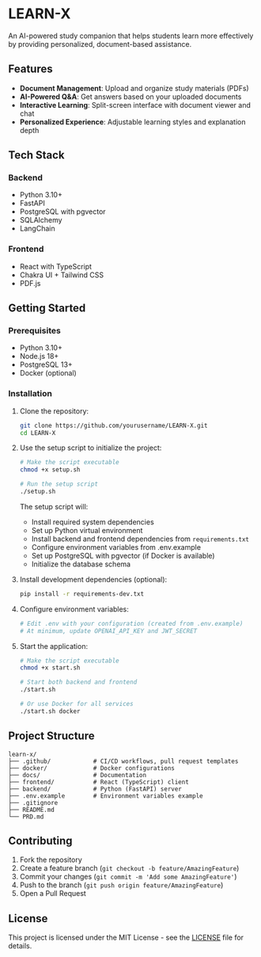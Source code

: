 # LEARN-X

An AI-powered study companion that helps students learn more effectively by providing personalized, document-based assistance.

## Features

- **Document Management**: Upload and organize study materials (PDFs)
- **AI-Powered Q&A**: Get answers based on your uploaded documents
- **Interactive Learning**: Split-screen interface with document viewer and chat
- **Personalized Experience**: Adjustable learning styles and explanation depth

## Tech Stack

### Backend
- Python 3.10+
- FastAPI
- PostgreSQL with pgvector
- SQLAlchemy
- LangChain

### Frontend
- React with TypeScript
- Chakra UI + Tailwind CSS
- PDF.js

## Getting Started

### Prerequisites

- Python 3.10+
- Node.js 18+
- PostgreSQL 13+
- Docker (optional)

### Installation

1. Clone the repository:
   ```bash
   git clone https://github.com/yourusername/LEARN-X.git
   cd LEARN-X
   ```

2. Use the setup script to initialize the project:
   ```bash
   # Make the script executable
   chmod +x setup.sh
   
   # Run the setup script
   ./setup.sh
   ```
   
   The setup script will:
   - Install required system dependencies
   - Set up Python virtual environment
   - Install backend and frontend dependencies from `requirements.txt`
   - Configure environment variables from .env.example
   - Set up PostgreSQL with pgvector (if Docker is available)
   - Initialize the database schema
   
3. Install development dependencies (optional):
   ```bash
   pip install -r requirements-dev.txt
   ```

4. Configure environment variables:
   ```bash
   # Edit .env with your configuration (created from .env.example)
   # At minimum, update OPENAI_API_KEY and JWT_SECRET
   ```

5. Start the application:
   ```bash
   # Make the script executable
   chmod +x start.sh
   
   # Start both backend and frontend
   ./start.sh
   
   # Or use Docker for all services
   ./start.sh docker
   ```

## Project Structure

```
learn-x/
├── .github/            # CI/CD workflows, pull request templates
├── docker/             # Docker configurations
├── docs/               # Documentation
├── frontend/           # React (TypeScript) client
├── backend/            # Python (FastAPI) server
├── .env.example        # Environment variables example
├── .gitignore
├── README.md
└── PRD.md
```

## Contributing

1. Fork the repository
2. Create a feature branch (`git checkout -b feature/AmazingFeature`)
3. Commit your changes (`git commit -m 'Add some AmazingFeature'`)
4. Push to the branch (`git push origin feature/AmazingFeature`)
5. Open a Pull Request

## License

This project is licensed under the MIT License - see the [LICENSE](LICENSE) file for details.
